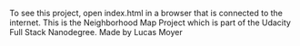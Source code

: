 To see this project, open index.html in a browser that is connected to the internet. This is the Neighborhood Map Project which is part of the Udacity Full Stack Nanodegree. Made by Lucas Moyer